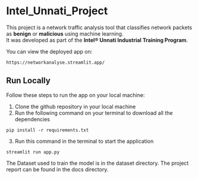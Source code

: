 # Intel_Unnati_Project
This project is a network traffic analysis tool that classifies network packets as **benign** or **malicious** using machine learning.  
It was developed as part of the **Intel® Unnati Industrial Training Program**.

You can view the deployed app on: 
```
https://networkanalyse.streamlit.app/
```

## Run Locally

Follow these steps to run the app on your local machine:

1. Clone the github repository in your local machine
2. Run the following command on your terminal to download all the dependencies
  ```
  pip install -r requirements.txt
  ```
3. Run this command in the terminal to start the application
  ```
  streamlit run app.py
  ```
The Dataset used to train the model is in the dataset directory.
The project report can be found in the docs directory.
